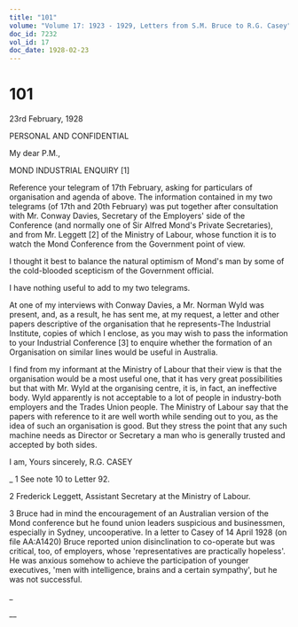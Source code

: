 ```yaml
---
title: "101"
volume: "Volume 17: 1923 - 1929, Letters from S.M. Bruce to R.G. Casey"
doc_id: 7232
vol_id: 17
doc_date: 1928-02-23
---
```


# 101

23rd February, 1928

PERSONAL AND CONFIDENTIAL

My dear P.M.,

MOND INDUSTRIAL ENQUIRY [1]

Reference your telegram of 17th February, asking for particulars of organisation and agenda of above. The information contained in my two telegrams (of 17th and 20th February) was put together after consultation with Mr. Conway Davies, Secretary of the Employers' side of the Conference (and normally one of Sir Alfred Mond's Private Secretaries), and from Mr. Leggett [2] of the Ministry of Labour, whose function it is to watch the Mond Conference from the Government point of view.

I thought it best to balance the natural optimism of Mond's man by some of the cold-blooded scepticism of the Government official.

I have nothing useful to add to my two telegrams.

At one of my interviews with Conway Davies, a Mr. Norman Wyld was present, and, as a result, he has sent me, at my request, a letter and other papers descriptive of the organisation that he represents-The Industrial Institute, copies of which I enclose, as you may wish to pass the information to your Industrial Conference [3] to enquire whether the formation of an Organisation on similar lines would be useful in Australia.

I find from my informant at the Ministry of Labour that their view is that the organisation would be a most useful one, that it has very great possibilities but that with Mr. Wyld at the organising centre, it is, in fact, an ineffective body. Wyld apparently is not acceptable to a lot of people in industry-both employers and the Trades Union people. The Ministry of Labour say that the papers with reference to it are well worth while sending out to you, as the idea of such an organisation is good. But they stress the point that any such machine needs as Director or Secretary a man who is generally trusted and accepted by both sides.

I am, Yours sincerely, R.G. CASEY 

_ 1 See note 10 to Letter 92.

2 Frederick Leggett, Assistant Secretary at the Ministry of Labour.

3 Bruce had in mind the encouragement of an Australian version of the Mond conference but he found union leaders suspicious and businessmen, especially in Sydney, uncooperative. In a letter to Casey of 14 April 1928 (on file AA:A1420) Bruce reported union disinclination to co-operate but was critical, too, of employers, whose 'representatives are practically hopeless'. He was anxious somehow to achieve the participation of younger executives, 'men with intelligence, brains and a certain sympathy', but he was not successful.

_

__

